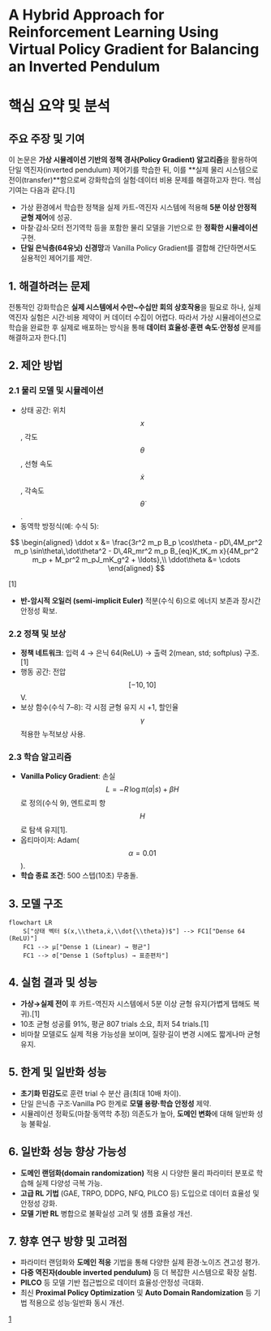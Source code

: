 # A Hybrid Approach for Reinforcement Learning Using Virtual Policy Gradient for Balancing an Inverted Pendulum

# 핵심 요약 및 분석

## 주요 주장 및 기여  
이 논문은 **가상 시뮬레이션 기반의 정책 경사(Policy Gradient) 알고리즘**을 활용하여 단일 역진자(inverted pendulum) 제어기를 학습한 뒤, 이를 **실제 물리 시스템으로 전이(transfer)**함으로써 강화학습의 실험·데이터 비용 문제를 해결하고자 한다. 핵심 기여는 다음과 같다.[1]
- 가상 환경에서 학습한 정책을 실제 카트-역진자 시스템에 적용해 **5분 이상 안정적 균형 제어**에 성공.  
- 마찰·감쇠·모터 전기역학 등을 포함한 물리 모델을 기반으로 한 **정확한 시뮬레이션** 구현.  
- **단일 은닉층(64유닛) 신경망**과 Vanilla Policy Gradient를 결합해 간단하면서도 실용적인 제어기를 제안.

## 1. 해결하려는 문제  
전통적인 강화학습은 **실제 시스템에서 수만~수십만 회의 상호작용**을 필요로 하나, 실제 역진자 실험은 시간·비용 제약이 커 데이터 수집이 어렵다. 따라서 가상 시뮬레이션으로 학습을 완료한 후 실제로 배포하는 방식을 통해 **데이터 효율성·훈련 속도·안정성** 문제를 해결하고자 한다.[1]

## 2. 제안 방법  
### 2.1 물리 모델 및 시뮬레이션  
- 상태 공간: 위치 $$x$$, 각도 $$\theta$$, 선형 속도 $$\dot x$$, 각속도 $$\dot\theta$$.  
- 동역학 방정식(예: 수식 5):  

$$
    \begin{aligned}
    \ddot x &= \frac{3r^2 m_p B_p \cos\theta - pD\,4M_pr^2 m_p \sin\theta\,\dot\theta^2 - D\,4R_mr^2 m_p B_{eq}K_tK_m x}{4M_pr^2 m_p + M_pr^2 m_pJ_mK_g^2 + \ldots},\\
    \ddot\theta &= \cdots
    \end{aligned}
  $$

[1]
- **반-암시적 오일러 (semi-implicit Euler)** 적분(수식 6)으로 에너지 보존과 장시간 안정성 확보.

### 2.2 정책 및 보상  
- **정책 네트워크**: 입력 4 → 은닉 64(ReLU) → 출력 2(mean, std; softplus) 구조.[1]
- 행동 공간: 전압 $$[-10,10]$$ V.  
- 보상 함수(수식 7–8): 각 시점 균형 유지 시 +1, 할인율 $$\gamma$$ 적용한 누적보상 사용.  

### 2.3 학습 알고리즘  
- **Vanilla Policy Gradient**: 손실 $$L = -R\,\log \pi(a|s) + \beta H$$로 정의(수식 9), 엔트로피 항 $$H$$로 탐색 유지[1].  
- 옵티마이저: Adam($$\alpha=0.01$$).  
- **학습 종료 조건**: 500 스텝(10초) 무충돌.

## 3. 모델 구조  
```mermaid
flowchart LR
    S["상태 벡터 $(x,\\theta,ẋ,\\dot{\\theta})$"] --> FC1["Dense 64 (ReLU)"]
    FC1 --> μ["Dense 1 (Linear) → 평균"]
    FC1 --> σ["Dense 1 (Softplus) → 표준편차"]

```

## 4. 실험 결과 및 성능  
- **가상→실제 전이** 후 카트-역진자 시스템에서 5분 이상 균형 유지(가볍게 탭해도 복귀).[1]
- 10초 균형 성공률 91%, 평균 807 trials 소요, 최저 54 trials.[1]
- 비마찰 모델로도 실제 적용 가능성을 보이며, 질량·길이 변경 시에도 짧게나마 균형 유지.

## 5. 한계 및 일반화 성능  
- **초기화 민감도**로 훈련 trial 수 분산 큼(최대 10배 차이).  
- 단일 은닉층 구조·Vanilla PG 한계로 **모델 용량·학습 안정성** 제약.  
- 시뮬레이션 정확도(마찰·동역학 추정) 의존도가 높아, **도메인 변화**에 대해 일반화 성능 불확실.

## 6. 일반화 성능 향상 가능성  
- **도메인 랜덤화(domain randomization)** 적용 시 다양한 물리 파라미터 분포로 학습해 실제 다양성 극복 가능.  
- **고급 RL 기법** (GAE, TRPO, DDPG, NFQ, PILCO 등) 도입으로 데이터 효율성 및 안정성 강화.  
- **모델 기반 RL** 병합으로 불확실성 고려 및 샘플 효율성 개선.

## 7. 향후 연구 방향 및 고려점  
- 파라미터 랜덤화와 **도메인 적응** 기법을 통해 다양한 실제 환경·노이즈 견고성 평가.  
- **다중 역진자(double inverted pendulum)** 등 더 복잡한 시스템으로 확장 실험.  
- **PILCO** 등 모델 기반 접근법으로 데이터 효율성·안정성 극대화.  
- 최신 **Proximal Policy Optimization** 및 **Auto Domain Randomization** 등 기법 적용으로 성능·일반화 동시 개선.

[1](https://ppl-ai-file-upload.s3.amazonaws.com/web/direct-files/attachments/65988149/1ddf575b-d050-4040-a83b-81c812ebc359/A-Hybrid-Approach-for-Reinforcement-Learning-Using-Virtual-Policy-Gradient-for-Balancing-an-Inverted-Pendulum.pdf)
